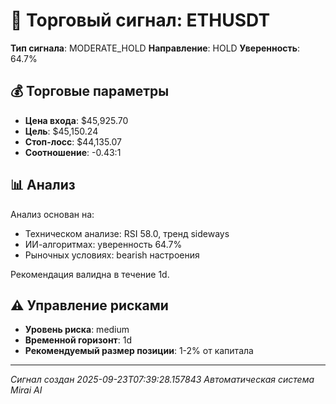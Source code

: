 
# 🎯 Торговый сигнал: ETHUSDT

**Тип сигнала**: MODERATE_HOLD
**Направление**: HOLD
**Уверенность**: 64.7%

## 💰 Торговые параметры
- **Цена входа**: $45,925.70
- **Цель**: $45,150.24
- **Стоп-лосс**: $44,135.07
- **Соотношение**: -0.43:1

## 📊 Анализ

Анализ основан на:
- Техническом анализе: RSI 58.0, тренд sideways
- ИИ-алгоритмах: уверенность 64.7%
- Рыночных условиях: bearish настроения

Рекомендация валидна в течение 1d.
        

## ⚠️ Управление рисками
- **Уровень риска**: medium
- **Временной горизонт**: 1d
- **Рекомендуемый размер позиции**: 1-2% от капитала

---
*Сигнал создан 2025-09-23T07:39:28.157843*
*Автоматическая система Mirai AI*
        